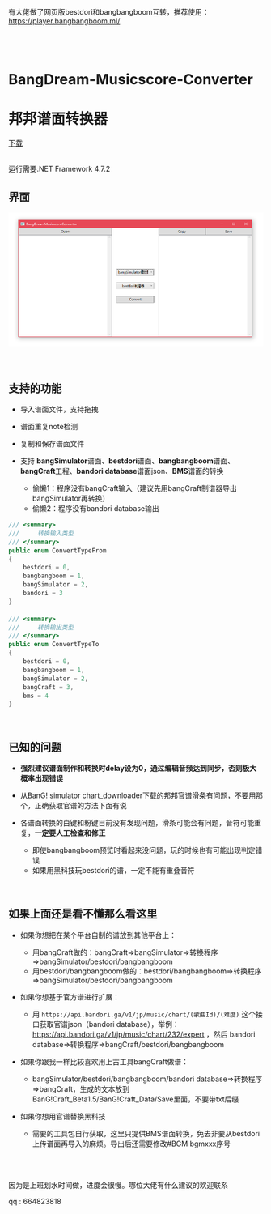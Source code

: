 有大佬做了网页版bestdori和bangbangboom互转，推荐使用：
https://player.bangbangboom.ml/
<br/>
<br/>
<br/>
<br/>

# BangDream-Musicscore-Converter
# 邦邦谱面转换器

[下载](https://github.com/xyh20180101/BangDream-Musicscore-Converter/releases)
<br/>
<br/>

运行需要.NET Framework 4.7.2  

## 界面
![image](https://raw.githubusercontent.com/xyh20180101/BangDream-Musicscore-Converter/master/README_img/img1.png)
<br/>
<br/>
<br/>
## 支持的功能

- 导入谱面文件，支持拖拽

- 谱面重复note检测

- 复制和保存谱面文件

- 支持 **bangSimulator**谱面、**bestdori**谱面、**bangbangboom**谱面、**bangCraft**工程、**bandori database**谱面json、**BMS**谱面的转换
  - 偷懒1：程序没有bangCraft输入（建议先用bangCraft制谱器导出bangSimulator再转换）
  - 偷懒2：程序没有bandori database输出

```C#
/// <summary>
///     转换输入类型
/// </summary>
public enum ConvertTypeFrom
{
	bestdori = 0,
	bangbangboom = 1,
	bangSimulator = 2,
	bandori = 3
}

/// <summary>
///     转换输出类型
/// </summary>
public enum ConvertTypeTo
{
	bestdori = 0,
	bangbangboom = 1,
	bangSimulator = 2,
	bangCraft = 3,
	bms = 4
}
```
<br/>

## 已知的问题

- **强烈建议谱面制作和转换时delay设为0，通过编辑音频达到同步，否则极大概率出现错误**

- 从BanG! simulator chart_downloader下载的邦邦官谱滑条有问题，不要用那个，正确获取官谱的方法下面有说

- 各谱面转换的白键和粉键目前没有发现问题，滑条可能会有问题，音符可能重复，**一定要人工检查和修正**
  - 即使bangbangboom预览时看起来没问题，玩的时候也有可能出现判定错误
  - 如果用黑科技玩bestdori的谱，一定不能有重叠音符
<br/>

## 如果上面还是看不懂那么看这里
- 如果你想把在某个平台自制的谱放到其他平台上：
  - 用bangCraft做的：bangCraft=>bangSimulator=>转换程序=>bangSimulator/bestdori/bangbangboom
  - 用bestdori/bangbangboom做的：bestdori/bangbangboom=>转换程序=>bangSimulator/bestdori/bangbangboom
  
- 如果你想基于官方谱进行扩展：
  - 用 `https://api.bandori.ga/v1/jp/music/chart/(歌曲Id)/(难度)` 这个接口获取官谱json（bandori database），举例：https://api.bandori.ga/v1/jp/music/chart/232/expert ，然后 bandori database=>转换程序=>bangCraft/bestdori/bangbangboom
  
- 如果你跟我一样比较喜欢用上古工具bangCraft做谱：
  - bangSimulator/bestdori/bangbangboom/bandori database=>转换程序=>bangCraft，生成的文本放到BanG!Craft_Beta1.5/BanG!Craft_Data/Save里面，不要带txt后缀
  
- 如果你想用官谱替换黑科技
  - 需要的工具包自行获取，这里只提供BMS谱面转换，免去非要从bestdori上传谱面再导入的麻烦。导出后还需要修改#BGM bgmxxx序号
  
<br/>
<br/>

因为是上班划水时间做，进度会很慢。哪位大佬有什么建议的欢迎联系

qq : 664823818
